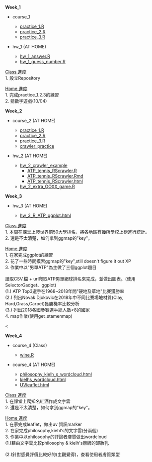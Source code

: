 <p>  
  <b>Week_1</b>
</p>
<p>
  <ul type="disc">
    <li>course_1</li>
      <ul type="circle">
      <li><a href="https://github.com/crystal320yu/NTU_COOL/blob/master/week_1/course_1/practice_1.R">practice_1.R</a></li>
      <li><a href="https://github.com/crystal320yu/NTU_COOL/blob/master/week_1/course_1/practice_2.R">practice_2.R</a></li>
      <li><a href="https://github.com/crystal320yu/NTU_COOL/blob/master/week_1/course_1/practice_3.R">practice_3.R</a></li>
      </ul>
  </ul>
</p>
      
<p>
  <ul type="disc">
    <li>hw_1 (AT HOME)</li>
     <ul type="circle">
     <li><a href="https://github.com/crystal320yu/NTU_COOL/blob/master/week_1/hw_1_answer.R">hw_1_answer.R</a></li>   
     <li><a href="https://github.com/crystal320yu/NTU_COOL/blob/master/week_1/hw_1/hw_1_guess_number.R">hw_1_guess_number.R</a></li>
     </ul>
  </ul>
</p>
<p>
  <u>Class 進度</u><br> 
    1. 設立Repository<br> 
    


  <u>Home 進度</u><br>
    1. 完成practice_1.2.3的練習<br>
    2. 猜數字遊戲(10/04) 
</p>

<p>
  <b>Week_2</b>
</p>
<p>
  <ul type="disc">
    <li>course_2 (AT HOME)</li>
      <ul type="circle">
        <li><a href="https://github.com/crystal320yu/NTU_COOL/blob/master/week_2/course_2/practice_1.R">practice_1.R</a></li>
        <li><a href="https://github.com/crystal320yu/NTU_COOL/blob/master/week_2/course_2/practice_2.R">practice_2.R</a></li>
        <li><a href="https://github.com/crystal320yu/NTU_COOL/blob/master/week_2/course_2/practice_3.R">practice_3.R</a></li>
        <li><a href="https://github.com/crystal320yu/NTU_COOL/blob/master/week_2/course_2/crawler_practice.R">crawler_practice</a></li>
      </ul>
  </ul>
</p>


<p>
  <ul type="disc">
    <li>hw_2 (AT HOME)</li>
     <ul type="circle">
     <li>
     <a href="https://github.com/crystal320yu/NTU_COOL/tree/master/week_2/hw_2/hw_2_crawler">hw_2_crawler_example</a>
       <ul type = "square"> 
       <li><a href="https://github.com/crystal320yu/NTU_COOL/blob/master/week_2/hw_2/hw_2_crawler/ATP_tennis_RScrawler.R">ATP_tennis_RScrawler.R</a></li>
       <li><a href="https://github.com/crystal320yu/NTU_COOL/blob/master/week_2/hw_2/hw_2_crawler/ATP_tennis_RScrawler.Rmd">ATP_tennis_RScrawler.Rmd</a></li>
       <li><a href="https://github.com/crystal320yu/NTU_COOL/blob/master/week_2/hw_2/hw_2_crawler/ATP_tennis_RScrawler.html">ATP_tennis_RScrawler.html</a></li>
      </ul>
     <li><a href="https://github.com/crystal320yu/NTU_COOL/blob/master/week_2/hw_2/tic_tac_toe.md">hw_2_extra_OOXX_game.R</a></li>
     </ul>
  </ul>
</p>
<p>



<p>
  <b>Week_3</b>
</p>

<p>
  <ul type="disc">
    <li>hw_3 (AT HOME)</li>
     <ul type="circle">
     <li>
     <a href="https://crystal320yu.github.io/NTU_COOL/week_3/R_ATP_ggplot/R_ATP_ggplot.html">hw_3_R_ATP_ggplot.html</a>
       <ul type = "square"> 
      </ul>
     </ul>
  </ul>
</p>


<p>
  <u>Class 進度</u><br> 
    1. 本周在課堂上爬世界前50大學排名，將各地區有幾所學校上榜進行統計。<br> 
    2. 還是不太清楚，如何拿到ggmap的"key"。<p>
    


  <u>Home 進度</u><br>
    1. 在家完成ggplot的練習<br>
    2. 花了一些時間摸索ggmap的"key",still doesn't figure it out XP<br>
    3. 作業中以"男單ATP"為主做了三個ggplot題目<br>  
    讀取CSV.檔 + url爬取ATP男單網球排名來完成，並做出圖表。(使用SelectorGadget、ggplot)
    <br>
      (1.) ATP Top3選手在1968~2018年間"硬地及草地"比賽獲勝率<br>
      (2.) 列出Novak Djokovic在2018年中不同比賽場地材質(Clay, Hard,Grass,Carpet)獲勝機率比較分析<br>
      (3.) 列出2018各國參賽選手總人數>8的國家<br>
    4. map作業(使用get_stamenmap)
</p>


<<p>
  <b>Week_4</b>
</p>

<p>
  <ul type="disc">
    <li>course_4 (Class)</li>
     <ul type="circle">
     <li><a href="https://crystal320yu.github.io/NTU_COOL/course_w4/wine.R">wine.R</a></li>   
     </ul>
  </ul>
</p>

<p>
  <ul type="disc">
    <li>course_4 (AT HOME)</li>
      <ul type="circle">
        <li><a href="https://crystal320yu.github.io/NTU_COOL/week_4/philosophy_kielh_s_wordcloud.html">philosophy_kielh_s_wordcloud.html</a></li>
        <li><a href="https://crystal320yu.github.io/NTU_COOL/week_4/kielhs_wordcloud.html">kielhs_wordcloud.html</a></li>
        <li><a href="https://crystal320yu.github.io/NTU_COOL/week_4/UVleaflet.html">UVleaflet.html</a></li>
      </ul>
  </ul>
</p>

<p>
  <u>Class 進度</u><br> 
    1. 在課堂上爬知名紅酒作成文字雲<br> 
    2. 還是不太清楚，如何拿到ggmap的"key"。<p>
    


  <u>Home 進度</u><br>
    1. 在家完成leaflet，做出uv 資訊marker<br>
    2. 在家完成philosophy,kiehl's的文字雲(分兩個)<br>
    3. 作業中以philosophy的評論者膚質做出wordcloud<br> 
      (1.)藉由文字雲比較philosophy & kielh's廠牌的卸妝乳 <br>  
      (2.)針對感覺評價比較好的(主觀覺得)，查看使用者膚質類型 <br>  
    
</p>
